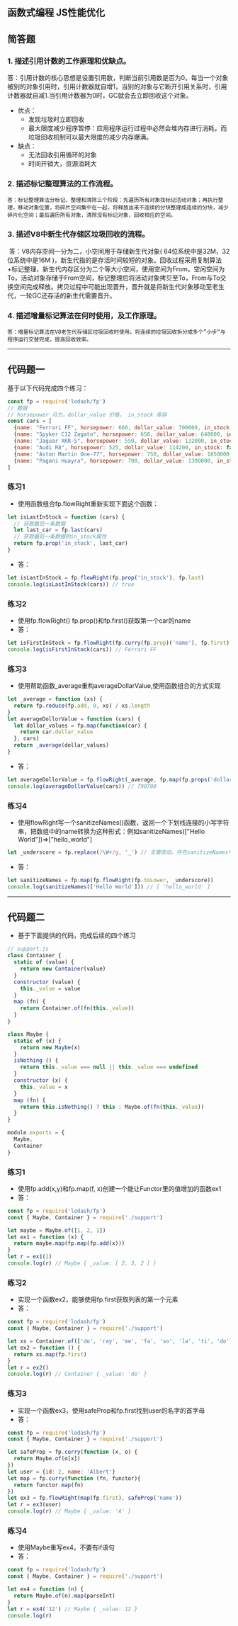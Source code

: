 ## **函数式编程** JS性能优化 

## 简答题

### 1. 描述引用计数的工作原理和优缺点。
​    答：引用计数的核心思想是设置引用数，判断当前引用数是否为0。每当一个对象被别的对象引用时，引用计数器就自增1，当别的对象与它断开引用关系时，引用计数器就自减1.当引用计数器为0时，GC就会去立即回收这个对象。
+ 优点：
  + 发现垃圾时立即回收
  + 最大限度减少程序暂停：应用程序运行过程中必然会堆内存进行消耗，而垃圾回收机制可以最大限度的减少内存爆满。
+ 缺点：
  + 无法回收引用循环的对象
  + 时间开销大，资源消耗大

### 2. 描述标记整理算法的工作流程。
    答：标记整理算法分标记、整理和清除三个阶段：先遍历所有对象找标记活动对象；再执行整理，移动对象位置，将碎片空间集中在一起，将释放出来不连续的分块整理成连续的分块，减少碎片化空间；最后遍历所有对象，清除没有标记对象，回收相应的空间。

### 3. 描述V8中新生代存储区垃圾回收的流程。
​		答：V8内存空间一分为二，小空间用于存储新生代对象( 64位系统中是32M，32位系统中是16M )，新生代指的是存活时间较短的对象。回收过程采用复制算法+标记整理，新生代内存区分为二个等大小空间，使用空间为From，空闲空间为To，活动对象存储于From空间，标记整理后将活动对象拷贝至To，From与To交换空间完成释放。拷贝过程中可能出现晋升，晋升就是将新生代对象移动至老生代，一轮GC还存活的新生代需要晋升。

### 4. 描述增量标记算法在何时使用，及工作原理。
    答：增量标记算法在V8老生代存储区垃圾回收时使用，将连续的垃圾回收拆分成多个”小步“与程序运行交替完成，提高回收效率。

---

## 代码题一

基于以下代码完成四个练习：

```js
const fp = require('lodash/fp')
// 数据
// horsepower 马力，dollar_value 价格， in_stock 库存
const cars = [
  {name: "Ferrari FF", horsepower: 660, dollar_value: 700000, in_stock: true},
  {name: "Spyker C12 Zagato", horsepower: 650, dollar_value: 648000, in_stock: false},
  {name: "Jaguar XKR-S", horsepower: 550, dollar_value: 132000, in_stock: false},
  {name: "Audi R8", horsepower: 525, dollar_value: 114200, in_stock: false},
  {name: "Aston Martin One-77", horsepower: 750, dollar_value: 1850000, in_stock: true},
  {name: "Pagani Huayra", horsepower: 700, dollar_value: 1300000, in_stock: true},
]
```

### 练习1
+ 使用函数组合fp.flowRight重新实现下面这个函数：
```js
let isLastInStock = function (cars) {
  // 获取最后一条数据
  let last_car = fp.last(cars)
  // 获取最后一条数据的in_stock属性
  return fp.prop('in_stock', last_car)
}
```
+ 答：
```js
let isLastInStock = fp.flowRight(fp.prop('in_stock'), fp.last)
console.log(isLastInStock(cars)) // true
```


### 练习2
+ 使用fp.flowRight() fp.prop()和fp.first()获取第一个car的name
+ 答：
```js
let isFirstInStock = fp.flowRight(fp.curry(fp.prop)('name'), fp.first)
console.log(isFirstInStock(cars)) // Ferrari FF
```


### 练习3
+ 使用帮助函数_average重构averageDollarValue,使用函数组合的方式实现
```js
let _average = function (xs) {
  return fp.reduce(fp.add, 0, xs) / xs.length
}
let averageDollorValue = function (cars) {
  let dollar_values = fp.map(function(car) {
    return car.dollar_value
  }, cars)
  return _average(dollar_values)
}
```
+ 答：
```js
let averageDollorValue = fp.flowRight(_average, fp.map(fp.props('dollar_value')))
console.log(averageDollorValue(cars)) // 790700
```


### 练习4
+ 使用flowRight写一个sanitizeNames()函数，返回一个下划线连接的小写字符串，把数组中的name转换为这种形式：例如sanitizeNames(["Hello World"])=>["hello_world"]
```js
let _underscore = fp.replace(/\W+/g, '_') // 无需改动，并在sanitizeNames中使用到它
```
+ 答：
```js
let sanitizeNames = fp.map(fp.flowRight(fp.toLower, _underscore))
console.log(sanitizeNames(['Hello World'])) // [ 'hello_world' ]
```

---

## 代码题二
+ 基于下面提供的代码，完成后续的四个练习
```js
// support.js
class Container {
  static of (value) {
    return new Container(value)
  }
  constructor (value) {
    this._value = value
  }
  map (fn) {
    return Container.of(fn(this._value))
  }
}

class Maybe {
  static of (x) {
    return new Maybe(x)
  }
  isNothing () {
    return this._value === null || this._value === undefined
  }
  constructor (x) {
    this._value = x
  }
  map (fn) {
    return this.isNothing() ? this : Maybe.of(fn(this._value))
  }
}

module.exports = {
  Maybe,
  Container
}
```
### 练习1
+ 使用fp.add(x,y)和fp.map(f, x)创建一个能让Functor里的值增加的函数ex1
+ 答：
```js
const fp = require('lodash/fp')
const { Maybe, Container } = require('./support')

let maybe = Maybe.of([1, 2, 1])
let ex1 = function (x) {
  return maybe.map(fp.map(fp.add(x)))
}
let r = ex1(1)
console.log(r) // Maybe { _value: [ 2, 3, 2 ] }
```

### 练习2
+ 实现一个函数ex2，能够使用fp.first获取列表的第一个元素
+ 答：
```js
const fp = require('lodash/fp')
const { Maybe, Container } = require('./support')

let xs = Container.of(['do', 'ray', 'me', 'fa', 'so', 'la', 'ti', 'do'])
let ex2 = function () {
  return xs.map(fp.first)
}
let r = ex2()
console.log(r) // Container { _value: 'do' }
```

### 练习3
+ 实现一个函数ex3，使用safeProp和fp.first找到user的名字的首字母
+ 答：
```js
const fp = require('lodash/fp')
const { Maybe, Container } = require('./support')

let safeProp = fp.curry(function (x, o) {
  return Maybe.of(o[x])
})
let user = {id: 2, name: 'Albert'}
let map = fp.curry(function (fn, functor){
  return functor.map(fn)
})
let ex3 = fp.flowRight(map(fp.first), safeProp('name'))
let r = ex3(user)
console.log(r) // Maybe { _value: 'A' }
```

### 练习4
+ 使用Maybe重写ex4，不要有if语句
+ 答：
```js
const fp = require('lodash/fp')
const { Maybe, Container } = require('./support')

let ex4 = function (n) {
  return Maybe.of(n).map(parseInt)
}
let r = ex4('12') // Maybe { _value: 12 }
console.log(r)
```
